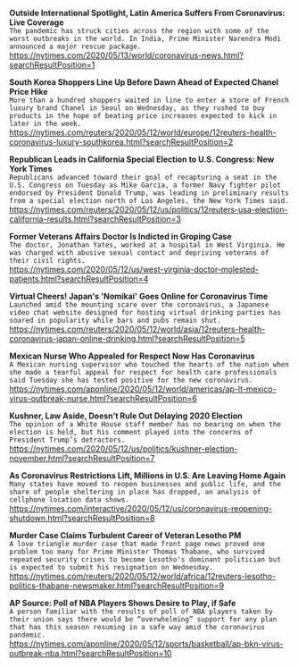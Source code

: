**Outside International Spotlight, Latin America Suffers From Coronavirus: Live Coverage**\
`The pandemic has struck cities across the region with some of the worst outbreaks in the world. In India, Prime Minister Narendra Modi announced a major rescue package.`\
https://nytimes.com/2020/05/13/world/coronavirus-news.html?searchResultPosition=1

**South Korea Shoppers Line Up Before Dawn Ahead of Expected Chanel Price Hike**\
`More than a hundred shoppers waited in line to enter a store of French luxury brand Chanel in Seoul on Wednesday, as they rushed to buy products in the hope of beating price increases expected to kick in later in the week.`\
https://nytimes.com/reuters/2020/05/12/world/europe/12reuters-health-coronavirus-luxury-southkorea.html?searchResultPosition=2

**Republican Leads in California Special Election to U.S. Congress: New York Times**\
`Republicans advanced toward their goal of recapturing a seat in the U.S. Congress on Tuesday as Mike Garcia, a former Navy fighter pilot endorsed by President Donald Trump, was leading in preliminary results from a special election north of Los Angeles, the New York Times said.`\
https://nytimes.com/reuters/2020/05/12/us/politics/12reuters-usa-election-california-results.html?searchResultPosition=3

**Former Veterans Affairs Doctor Is Indicted in Groping Case**\
`The doctor, Jonathan Yates, worked at a hospital in West Virginia. He was charged with abusive sexual contact and depriving veterans of their civil rights.`\
https://nytimes.com/2020/05/12/us/west-virginia-doctor-molested-patients.html?searchResultPosition=4

**Virtual Cheers! Japan's 'Nomikai' Goes Online for Coronavirus Time**\
`Launched amid the mounting scare over the coronavirus, a Japanese video chat website designed for hosting virtual drinking parties has soared in popularity while bars and pubs remain shut.`\
https://nytimes.com/reuters/2020/05/12/world/asia/12reuters-health-coronavirus-japan-online-drinking.html?searchResultPosition=5

**Mexican Nurse Who Appealed for Respect Now Has Coronavirus**\
`A Mexican nursing supervisor who touched the hearts of the nation when she made a tearful appeal for respect for health care professionals said Tuesday she has tested positive for the new coronavirus. `\
https://nytimes.com/aponline/2020/05/12/world/americas/ap-lt-mexico-virus-outbreak-nurse.html?searchResultPosition=6

**Kushner, Law Aside, Doesn’t Rule Out Delaying 2020 Election**\
`The opinion of a White House staff member has no bearing on when the election is held, but his comment played into the concerns of President Trump’s detractors.`\
https://nytimes.com/2020/05/12/us/politics/kushner-election-november.html?searchResultPosition=7

**As Coronavirus Restrictions Lift, Millions in U.S. Are Leaving Home Again**\
`Many states have moved to reopen businesses and public life, and the share of people sheltering in place has dropped, an analysis of cellphone location data shows.`\
https://nytimes.com/interactive/2020/05/12/us/coronavirus-reopening-shutdown.html?searchResultPosition=8

**Murder Case Claims Turbulent Career of Veteran Lesotho PM**\
`A love triangle murder case that made front page news proved one problem too many for Prime Minister Thomas Thabane, who survived repeated security crises to become Lesotho's dominant politician but is expected to submit his resignation on Wednesday. `\
https://nytimes.com/reuters/2020/05/12/world/africa/12reuters-lesotho-politics-thabane-newsmaker.html?searchResultPosition=9

**AP Source: Poll of NBA Players Shows Desire to Play, if Safe**\
`A person familiar with the results of poll of NBA players taken by their union says there would be “overwhelming” support for any plan that has this season resuming in a safe way amid the coronavirus pandemic.`\
https://nytimes.com/aponline/2020/05/12/sports/basketball/ap-bkn-virus-outbreak-nba.html?searchResultPosition=10

